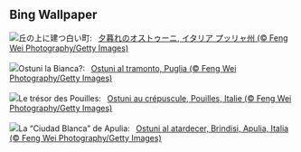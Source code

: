 ## Bing Wallpaper
![](https://www.bing.com/th?id=OHR.ItalyOstuni_JA-JP1339145959_UHD.jpg&w=1000)丘の上に建つ白い町:&nbsp;&ensp;[夕暮れのオストゥーニ, イタリア プッリャ州 (© Feng Wei Photography/Getty Images)](https://www.bing.com/th?id=OHR.ItalyOstuni_JA-JP1339145959_UHD.jpg)
<br><br/>
![](https://www.bing.com/th?id=OHR.ItalyOstuni_IT-IT5728384591_UHD.jpg&w=1000)Ostuni la Bianca?:&nbsp;&ensp;[Ostuni al tramonto, Puglia (© Feng Wei Photography/Getty Images)](https://www.bing.com/th?id=OHR.ItalyOstuni_IT-IT5728384591_UHD.jpg)
<br><br/>
![](https://www.bing.com/th?id=OHR.ItalyOstuni_FR-FR7585525322_UHD.jpg&w=1000)Le trésor des Pouilles:&nbsp;&ensp;[Ostuni au crépuscule, Pouilles, Italie (© Feng Wei Photography/Getty Images)](https://www.bing.com/th?id=OHR.ItalyOstuni_FR-FR7585525322_UHD.jpg)
<br><br/>
![](https://www.bing.com/th?id=OHR.ItalyOstuni_ES-ES6756528922_UHD.jpg&w=1000)La “Ciudad Blanca” de Apulia:&nbsp;&ensp;[Ostuni al atardecer, Brindisi, Apulia, Italia (© Feng Wei Photography/Getty Images)](https://www.bing.com/th?id=OHR.ItalyOstuni_ES-ES6756528922_UHD.jpg)
<br><br/>
